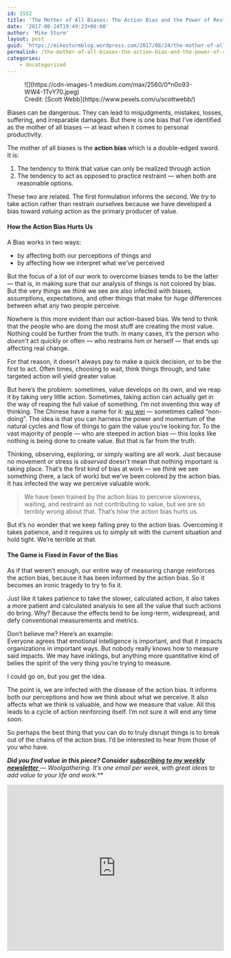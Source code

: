 ```yaml
---
id: 1552
title: 'The Mother of All Biases: The Action Bias and the Power of Restraint'
date: '2017-08-24T19:49:23+00:00'
author: 'Mike Sturm'
layout: post
guid: 'https://mikesturmblog.wordpress.com/2017/08/24/the-mother-of-all-biases-the-action-bias-and-the-power-of-restraint/'
permalink: /the-mother-of-all-biases-the-action-bias-and-the-power-of-restraint/
categories:
    - Uncategorized
---
```


<figure class="wp-caption">![](https://cdn-images-1.medium.com/max/2560/0*n0o93-WW4-1TvY70.jpeg)<figcaption class="wp-caption-text">Credit: [Scott Webb](https://www.pexels.com/u/scottwebb/)</figcaption></figure>Biases can be dangerous. They can lead to misjudgments, mistakes, losses, suffering, and irreparable damages. But there is one bias that I’ve identified as the mother of all biases — at least when it comes to personal productivity.

The mother of all biases is the **action bias** which is a double-edged sword. It is:

1. The tendency to think that value can only be realized through action
2. The tendency to act as opposed to practice restraint — when both are reasonable options.

These two are related. The first formulation informs the second. We *try* to take action rather than restrain ourselves because we have developed a bias toward *valuing* action as the primary producer of value.

#### How the Action Bias Hurts Us

A Bias works in two ways:

- by affecting both our perceptions of things and
- by affecting how we interpret what we’ve perceived

But the focus of a lot of our work to overcome biases tends to be the latter — that is, in making sure that our analysis of things is not colored by bias. But the very things we *think* we see are also infected with biases, assumptions, expectations, and other things that make for *huge* differences between what any two people perceive.

Nowhere is this more evident than our action-based bias. We tend to think that the people who are doing the most stuff are creating the most value. Nothing could be further from the truth. In many cases, it’s the person who *doesn’t* act quickly or often — who restrains him or herself — that ends up affecting real change.

For that reason, it doesn’t always pay to make a quick decision, or to be the first to act. Often times, choosing to wait, think things through, and take targeted action will yield greater value.

But here’s the problem: sometimes, value develops on its own, and we reap it by taking very little action. Sometimes, taking action can actually get in the way of reaping the full value of something. I’m not inventing this way of thinking. The Chinese have a name for it: [wu wei](https://en.wikipedia.org/wiki/Wu_wei) — sometimes called “non-doing”. The idea is that you can harness the power and momentum of the natural cycles and flow of things to gain the value you’re looking for. To the vast majority of people — who are steeped in action bias — this looks like nothing is being done to create value. But that is far from the truth.

Thinking, observing, exploring, or simply waiting are all work. Just because no movement or stress is *observed* doesn’t mean that nothing important is taking place. That’s the first kind of bias at work — we *think* we see something (here, a lack of work) but we’ve been colored by the action bias. It has infected the way we perceive valuable work.

> We have been trained by the action bias to perceive slowness, waiting, and restraint as not contributing to value, but we are so terribly wrong about that. That’s how the action bias hurts us.

But it’s no wonder that we keep falling prey to the action bias. Overcoming it takes patience, and it requires us to simply sit with the current situation and hold tight. We’re terrible at that.

#### The Game is Fixed in Favor of the Bias

As if that weren’t enough, our entire way of measuring change reinforces the action bias, because it has been informed by the action bias. So it becomes an ironic tragedy to try to fix it.

Just like it takes patience to take the slower, calculated action, it also takes a more patient and calculated analysis to see all the value that such actions do bring. Why? Because the effects tend to be long-term, widespread, and defy conventional measurements and metrics.

Don’t believe me? Here’s an example:  
Everyone agrees that emotional intelligence is important, and that it impacts organizations in important ways. But nobody really knows how to measure said impacts. We may have inklings, but anything more quantitative kind of belies the spirit of the very thing you’re trying to measure.

I could go on, but you get the idea.

The point is, we are infected with the disease of the action bias. It informs both our perceptions and how we think about what we perceive. It also affects what we think is valuable, and how we measure that value. All this leads to a cycle of action reinforcing itself. I’m not sure it will end any time soon.

So perhaps the best thing that you can do to truly disrupt things is to break out of the chains of the action bias. I’d be interested to hear from those of you who have.

***Did you find value in this piece? Consider*** [***subscribing to my weekly newsletter*** ](http://eepurl.com/cTUcBP)***—* Woolgathering*. It’s one email per week, with great ideas to add value to your life and work.***

<iframe class="wp-embedded-content" data-secret="vJEdKoiN9K" frameborder="0" height="386" loading="lazy" sandbox="allow-scripts" scrolling="no" security="restricted" src="https://upscri.be/f/61f5e9?as_embed=true#?secret=vJEdKoiN9K" title="Subscribe to Woolgathering" width="100%"></iframe>